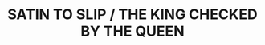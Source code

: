 ---
ee_id: '4489'
site: '1'
type: '2'
long_id: 2019-063 satin to slip
url: 2019-063-satin-to-slip
year: '2019'
medium: Dual-channel screen recording of a live bot performance on Instagram, September,
  17th, 2019.
commission:
add_credit:
dims: Variable
pitch:
ps:
live_url:
related:
title: SATIN TO SLIP / THE KING CHECKED BY THE QUEEN
youtube:
imgs: satin-to-sip-2019-063-db-ih--ULmB.jpg
subheading:
year2: '2019'
download:
add_credits:
related_code:
! '':
layout: things-i-made
---